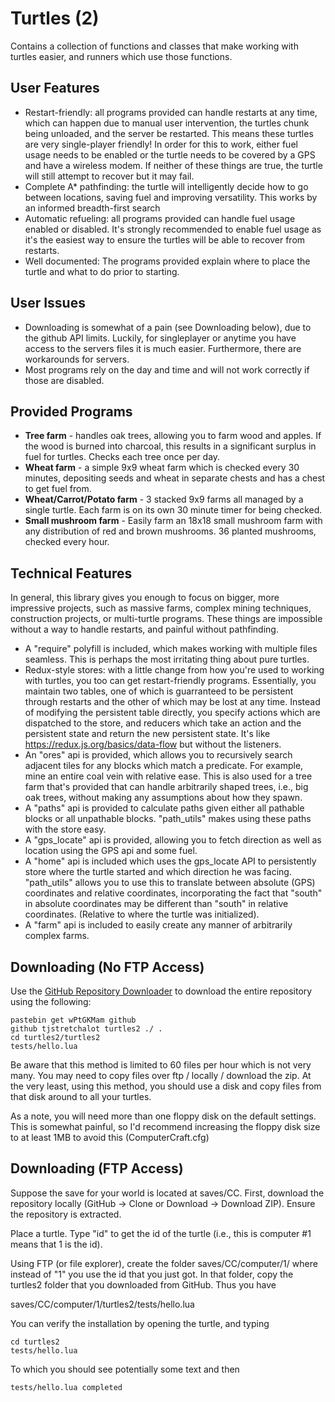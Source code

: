 # Turtles (2)

Contains a collection of functions and classes that make working with turtles
easier, and runners which use those functions.

## User Features

- Restart-friendly: all programs provided can handle restarts at any time,
which can happen due to manual user intervention, the turtles chunk being
unloaded, and the server be restarted. This means these turtles are very
single-player friendly! In order for this to work, either fuel usage needs
to be enabled or the turtle needs to be covered by a GPS and have a wireless
modem. If neither of these things are true, the turtle will still attempt
to recover but it may fail.
- Complete A* pathfinding: the turtle will intelligently decide how to go
between locations, saving fuel and improving versatility. This works by
an informed breadth-first search
- Automatic refueling: all programs provided can handle fuel usage enabled or
disabled. It's strongly recommended to enable fuel usage as it's the easiest
way to ensure the turtles will be able to recover from restarts.
- Well documented: The programs provided explain where to place the turtle
and what to do prior to starting.

## User Issues

- Downloading is somewhat of a pain (see Downloading below), due to the github
API limits. Luckily, for singleplayer or anytime you have access to the servers
files it is much easier. Furthermore, there are workarounds for servers.
- Most programs rely on the day and time and will not work correctly if those
are disabled.

## Provided Programs

- **Tree farm** - handles oak trees, allowing you to farm wood and apples. If
the wood is burned into charcoal, this results in a significant surplus in
fuel for turtles. Checks each tree once per day.
- **Wheat farm** - a simple 9x9 wheat farm which is checked every 30 minutes,
depositing seeds and wheat in separate chests and has a chest to get fuel from.
- **Wheat/Carrot/Potato farm** - 3 stacked 9x9 farms all managed by a single
turtle. Each farm is on its own 30 minute timer for being checked.
- **Small mushroom farm** - Easily farm an 18x18 small mushroom farm with any
distribution of red and brown mushrooms. 36 planted mushrooms, checked every
hour.

## Technical Features

In general, this library gives you enough to focus on bigger, more impressive
projects, such as massive farms, complex mining techniques, construction
projects, or multi-turtle programs. These things are impossible without a way
to handle restarts, and painful without pathfinding.

- A "require" polyfill is included, which makes working with multiple files
seamless. This is perhaps the most irritating thing about pure turtles.
- Redux-style stores: with a little change from how you're used to working with
turtles, you too can get restart-friendly programs. Essentially, you maintain
two tables, one of which is guarranteed to be persistent through restarts and
the other of which may be lost at any time. Instead of modifying the persistent
table directly, you specify actions which are dispatched to the store, and
reducers which take an action and the persistent state and return the new
persistent state. It's like https://redux.js.org/basics/data-flow but without
the listeners.
- An "ores" api is provided, which allows you to recursively search adjacent
tiles for any blocks which match a predicate. For example, mine an entire coal
vein with relative ease. This is also used for a tree farm that's provided that
can handle arbitrarily shaped trees, i.e., big oak trees, without making any
assumptions about how they spawn.
- A "paths" api is provided to calculate paths given either all pathable blocks
or all unpathable blocks. "path_utils" makes using these paths with the store
easy.
- A "gps_locate" api is provided, allowing you to fetch direction as well as
location using the GPS api and some fuel.
- A "home" api is included which uses the gps_locate API to persistently store
where the turtle started and which direction he was facing. "path_utils" allows
you to use this to translate between absolute (GPS) coordinates and relative
coordinates, incorporating the fact that "south" in absolute coordinates may be
different than "south" in relative coordinates. (Relative to where the turtle
was initialized).
- A "farm" api is included to easily create any manner of arbitrarily complex
farms.

## Downloading (No FTP Access)

Use the [GitHub Repository Downloader](http://www.computercraft.info/forums2/index.php?/topic/4072-github-repository-downloader/)
to download the entire repository using the following:

```text
pastebin get wPtGKMam github
github tjstretchalot turtles2 ./ .
cd turtles2/turtles2
tests/hello.lua
```

Be aware that this method is limited to 60 files per hour which is not very
many. You may need to copy files over ftp / locally / download the zip. At
the very least, using this method, you should use a disk and copy files from
that disk around to all your turtles.

As a note, you will need more than one floppy disk on the default settings.
This is somewhat painful, so I'd recommend increasing the floppy disk size
to at least 1MB to avoid this (ComputerCraft.cfg)

## Downloading (FTP Access)

Suppose the save for your world is located at saves/CC. First, download the
repository locally (GitHub -> Clone or Download -> Download ZIP). Ensure the
repository is extracted.

Place a turtle. Type "id" to get the id of the turtle (i.e., this is computer
#1 means that 1 is the id).

Using FTP (or file explorer), create the folder saves/CC/computer/1/ where
instead of "1" you use the id that you just got. In that folder, copy the
turtles2 folder that you downloaded from GitHub. Thus you have

saves/CC/computer/1/turtles2/tests/hello.lua

You can verify the installation by opening the turtle, and typing

```text
cd turtles2
tests/hello.lua
```

To which you should see potentially some text and then

```text
tests/hello.lua completed
```
